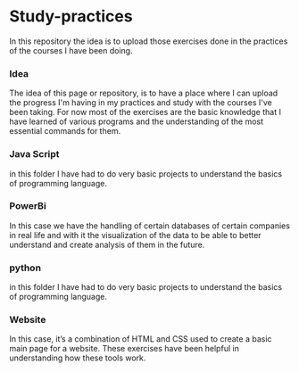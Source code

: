 
# Study-practices

In this repository the idea is to upload those exercises done in the practices of the courses I have been doing.

### Idea

The idea of this page or repository, is to have a place where I can upload the progress I'm having in my practices and study with the courses I've been taking. For now most of the exercises are the basic knowledge that I have learned of various programs and the understanding of the most essential commands for them. 

### Java Script 

in this folder I have had to do very basic projects to understand the basics of programming language.

### PowerBi

In this case we have the handling of certain databases of certain companies in real life and with it the visualization of the data to be able to better understand and create analysis of them in the future.

### python

in this folder I have had to do very basic projects to understand the basics of programming language.

### Website 
In this case, it’s a combination of HTML and CSS used to create a basic main page for a website. These exercises have been helpful in understanding how these tools work.
